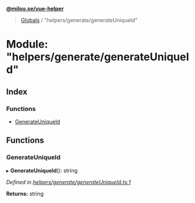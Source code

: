 **[@milou.se/vue-helper](../README.md)**

> [Globals](../globals.md) / "helpers/generate/generateUniqueId"

# Module: "helpers/generate/generateUniqueId"

## Index

### Functions

* [GenerateUniqueId](_helpers_generate_generateuniqueid_.md#generateuniqueid)

## Functions

### GenerateUniqueId

▸ **GenerateUniqueId**(): string

*Defined in [helpers/generate/generateUniqueId.ts:1](https://github.com/milou-se/milou-vue-helper/blob/67af96b/src/helpers/generate/generateUniqueId.ts#L1)*

**Returns:** string
